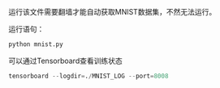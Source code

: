运行该文件需要翻墙才能自动获取MNIST数据集，不然无法运行。

运行语句：

```python
python mnist.py
```

可以通过Tensorboard查看训练状态

```python
tensorboard --logdir=./MNIST_LOG --port=8008
```